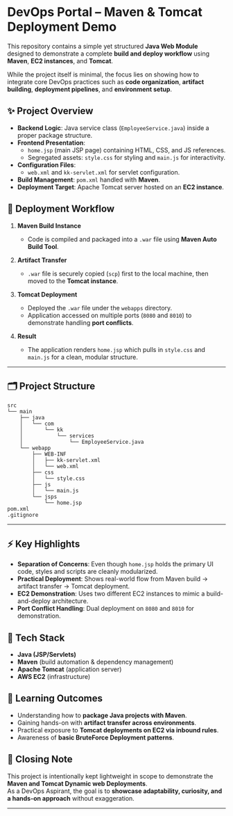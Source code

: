 # DevOps Portal – Maven & Tomcat Deployment Demo

This repository contains a simple yet structured **Java Web Module** designed to demonstrate a complete **build and deploy workflow** using **Maven**, **EC2 instances**, and **Tomcat**.  

While the project itself is minimal, the focus lies on showing how to integrate core DevOps practices such as **code organization**, **artifact building**, **deployment pipelines**, and **environment setup**.



## ✨ Project Overview
- **Backend Logic**: Java service class (`EmployeeService.java`) inside a proper package structure.  
- **Frontend Presentation**:  
  - `home.jsp` (main JSP page) containing HTML, CSS, and JS references.  
  - Segregated assets: `style.css` for styling and `main.js` for interactivity.  
- **Configuration Files**:  
  - `web.xml` and `kk-servlet.xml` for servlet configuration.  
- **Build Management**: `pom.xml` handled with **Maven**.  
- **Deployment Target**: Apache Tomcat server hosted on an **EC2 instance**.  



## 🚀 Deployment Workflow
1. **Maven Build Instance**  
   - Code is compiled and packaged into a `.war` file using **Maven Auto Build Tool**.  

2. **Artifact Transfer**  
   - `.war` file is securely copied (`scp`) first to the local machine, then moved to the **Tomcat instance**.  

3. **Tomcat Deployment**  
   - Deployed the `.war` file under the `webapps` directory.  
   - Application accessed on multiple ports (`8080` and `8010`) to demonstrate handling **port conflicts**.  

4. **Result**  
   - The application renders `home.jsp` which pulls in `style.css` and `main.js` for a clean, modular structure.  

---

## 🗂 Project Structure

```plaintext
src
└── main
    ├── java
    │   └── com
    │       └── kk
    │           └── services
    │               └── EmployeeService.java
    └── webapp
        ├── WEB-INF
        │   ├── kk-servlet.xml
        │   └── web.xml
        ├── css
        │   └── style.css
        ├── js
        │   └── main.js
        └── jsps
            └── home.jsp
pom.xml
.gitignore

```

---

## ⚡ Key Highlights
- **Separation of Concerns**: Even though `home.jsp` holds the primary UI code, styles and scripts are cleanly modularized.  
- **Practical Deployment**: Shows real-world flow from Maven build → artifact transfer → Tomcat deployment.  
- **EC2 Demonstration**: Uses two different EC2 instances to mimic a build-and-deploy architecture.  
- **Port Conflict Handling**: Dual deployment on `8080` and `8010` for demonstration.  



## 🔧 Tech Stack
- **Java (JSP/Servlets)**  
- **Maven** (build automation & dependency management)  
- **Apache Tomcat** (application server)  
- **AWS EC2** (infrastructure)  



## 🎯 Learning Outcomes
- Understanding how to **package Java projects with Maven**.  
- Gaining hands-on with **artifact transfer across environments**.  
- Practical exposure to **Tomcat deployments on EC2 via inbound rules**.  
- Awareness of **basic BruteForce Deployment patterns**.  



## 🙌 Closing Note
This project is intentionally kept lightweight in scope to demonstrate the **Maven and Tomcat Dynamic web Deployments**.  
As a DevOps Aspirant, the goal is to **showcase adaptability, curiosity, and a hands-on approach** without exaggeration.  

---





















